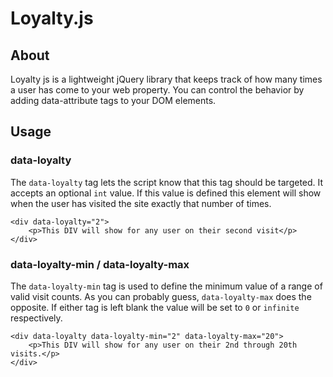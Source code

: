 # Loyalty.js

## About

Loyalty js is a lightweight jQuery library that keeps track of how many times a user has come to your web property. You can control the behavior by adding data-attribute tags to your DOM elements.

## Usage

### data-loyalty

The `data-loyalty` tag lets the script know that this tag should be targeted. It accepts an optional `int` value. If this value is defined this element will show when the user has visited the site exactly that number of times.

```
<div data-loyalty="2">
	<p>This DIV will show for any user on their second visit</p>
</div>
```

### data-loyalty-min / data-loyalty-max

The `data-loyalty-min` tag is used to define the minimum value of a range of valid visit counts. As you can probably guess, `data-loyalty-max` does the opposite. If either tag is left blank the value will be set to `0` or `infinite` respectively.

```
<div data-loyalty data-loyalty-min="2" data-loyalty-max="20">
	<p>This DIV will show for any user on their 2nd through 20th visits.</p>
</div>
```